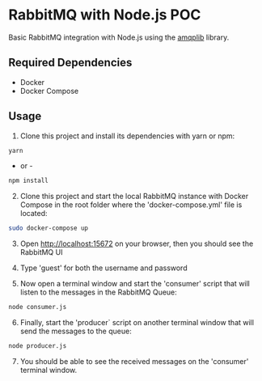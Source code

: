 # RabbitMQ with Node.js POC

Basic RabbitMQ integration with Node.js using the [amqplib](https://www.npmjs.com/package/amqplib) library.

## Required Dependencies
- Docker
- Docker Compose

## Usage

1. Clone this project and install its dependencies with yarn or npm:

```bash
yarn 
```
- or -
```bash
npm install
```

2. Clone this project and start the local RabbitMQ instance with Docker Compose in the root folder where the 'docker-compose.yml' file is located:

```bash
sudo docker-compose up
```

3. Open <a href="http://localhost:15672">http://localhost:15672</a> on your browser, then you should see the RabbitMQ UI

4. Type 'guest' for both the username and password

5. Now open a terminal window and start the 'consumer' script that will listen to the messages in the RabbitMQ Queue:

```bash
node consumer.js
```

6. Finally, start the 'producer` script on another terminal window that will send the messages to the queue:

```bash
node producer.js
```

7. You should be able to see the received messages on the 'consumer' terminal window.
